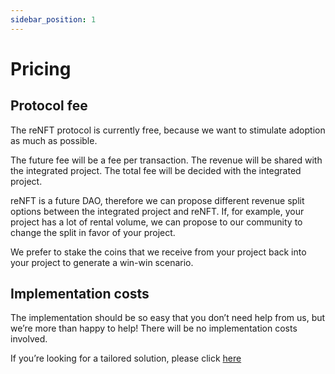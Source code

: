 ```yaml
---
sidebar_position: 1
---
```


# Pricing

## Protocol fee

The reNFT protocol is currently free, because we want to stimulate adoption as much as possible. 

The future fee will be a fee per transaction. The revenue will be shared with the integrated project. The total fee will be decided with the integrated project.

reNFT is a future DAO, therefore we can propose different revenue split options between the integrated project and reNFT. If, for example, your project has a lot of rental volume, we can propose to our community to change the split in favor of your project.

We prefer to stake the coins that we receive from your project back into your project to generate a win-win scenario.

## Implementation costs

The implementation should be so easy that you don’t need help from us, but we’re more than happy to help! There will be no implementation costs involved. 

If you’re looking for a tailored solution, please click [here](FAQ.md#we-want-a-custom-solution-is-that-possible)
